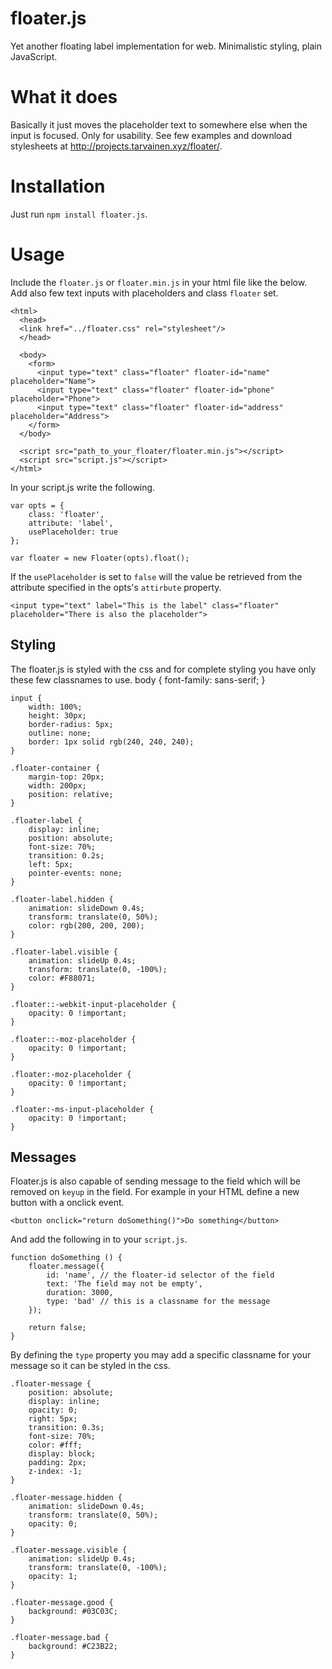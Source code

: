 # floater.js
Yet another floating label implementation for web. Minimalistic styling, plain JavaScript.

# What it does
Basically it just moves the placeholder text to somewhere else when the input is focused. Only for usability.
See few examples and download stylesheets at http://projects.tarvainen.xyz/floater/.

# Installation
Just run `npm install floater.js`.

# Usage
Include the `floater.js` or `floater.min.js` in your html file like the below. Add also few text inputs with placeholders and class `floater` set.

    <html>
      <head>
      <link href="../floater.css" rel="stylesheet"/>
      </head>
    
      <body>
        <form>
          <input type="text" class="floater" floater-id="name" placeholder="Name">
          <input type="text" class="floater" floater-id="phone" placeholder="Phone">
          <input type="text" class="floater" floater-id="address" placeholder="Address">
        </form>
      </body>
      
      <script src="path_to_your_floater/floater.min.js"></script>
      <script src="script.js"></script>
    </html>
    
In your script.js write the following.

    var opts = {
    	class: 'floater',
    	attribute: 'label',
    	usePlaceholder: true
    };
    
    var floater = new Floater(opts).float();
    
If the `usePlaceholder` is set to `false` will the value be retrieved from the attribute specified in the opts's `attirbute` property.

    <input type="text" label="This is the label" class="floater" placeholder="There is also the placeholder">

## Styling
The floater.js is styled with the css and for complete styling you have only these few classnames to use.
    body {
    	font-family: sans-serif;
    }
    
    input {
    	width: 100%;
    	height: 30px;
    	border-radius: 5px;
    	outline: none;
    	border: 1px solid rgb(240, 240, 240);
    }
    
    .floater-container {
    	margin-top: 20px;
    	width: 200px;
    	position: relative;
    }
    
    .floater-label {
    	display: inline;
    	position: absolute;
    	font-size: 70%;
    	transition: 0.2s;
    	left: 5px;
		pointer-events: none;
    }
    
    .floater-label.hidden {
    	animation: slideDown 0.4s;
    	transform: translate(0, 50%);
    	color: rgb(200, 200, 200);
    }
    
    .floater-label.visible {
    	animation: slideUp 0.4s;
    	transform: translate(0, -100%);
    	color: #F88071;
    }
    
    .floater::-webkit-input-placeholder {
    	opacity: 0 !important;
    }
    
    .floater::-moz-placeholder {
    	opacity: 0 !important;
    }
    
    .floater:-moz-placeholder {
    	opacity: 0 !important;
    }
    
    .floater:-ms-input-placeholder {
    	opacity: 0 !important;
    }

## Messages
Floater.js is also capable of sending message to the field which will be removed on `keyup` in the field.
For example in your HTML define a new button with a onclick event.

    <button onclick="return doSomething()">Do something</button>

And add the following in to your `script.js`.

    function doSomething () {
    	floater.message({
    		id: 'name', // the floater-id selector of the field
    		text: 'The field may not be empty',
    		duration: 3000,
    		type: 'bad' // this is a classname for the message
    	});
    
    	return false;
    }
    
By defining the `type` property you may add a specific classname for your message so it can be styled in the css.

    .floater-message {
    	position: absolute;
    	display: inline;
    	opacity: 0;
    	right: 5px;
    	transition: 0.3s;
    	font-size: 70%;
    	color: #fff;
    	display: block;
    	padding: 2px;
    	z-index: -1;
    }

    .floater-message.hidden {
    	animation: slideDown 0.4s;
    	transform: translate(0, 50%);
    	opacity: 0;
    }
    
    .floater-message.visible {
    	animation: slideUp 0.4s;
    	transform: translate(0, -100%);
    	opacity: 1;
    }
    
    .floater-message.good {
    	background: #03C03C;
    }
    
    .floater-message.bad {
    	background: #C23B22;
    }
    
